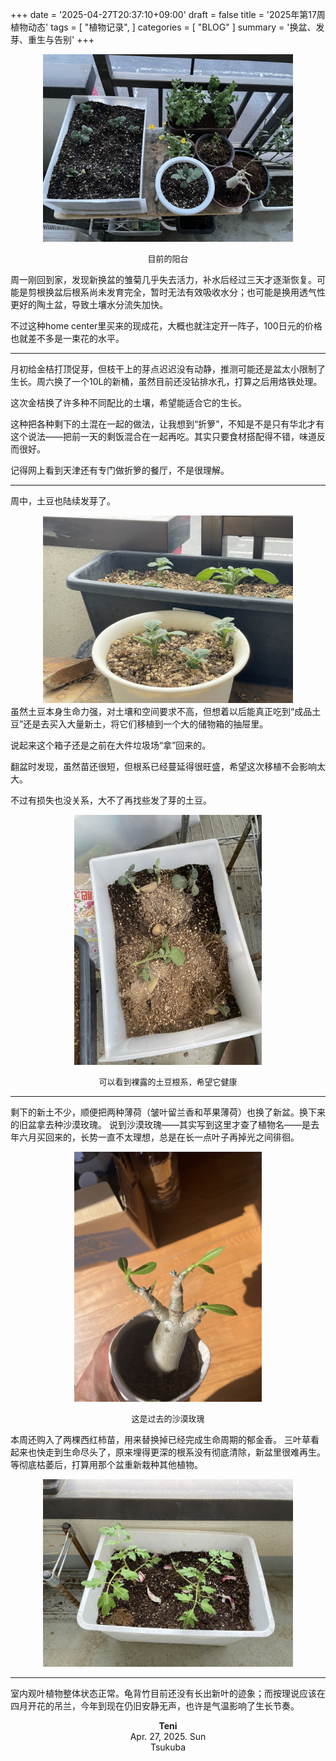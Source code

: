 +++
date = '2025-04-27T20:37:10+09:00'
draft = false
title = '2025年第17周植物动态'
tags = [ "植物记录", ]
categories = [ "BLOG" ]
summary = '换盆、发芽、重生与告别'
+++

<div style="text-align: center"><img width="400" height="300"img src="https://github.com/aeoliantn/pic/blob/main/IMG_2608.JPG?raw=true"/>
</div>

<center>  

<font size="2">目前的阳台</font>
 </center>

周一刚回到家，发现新换盆的雏菊几乎失去活力，补水后经过三天才逐渐恢复。可能是剪根换盆后根系尚未发育完全，暂时无法有效吸收水分；也可能是换用透气性更好的陶土盆，导致土壤水分流失加快。

不过这种home center里买来的现成花，大概也就注定开一阵子，100日元的价格也就差不多是一束花的水平。
___

月初给金桔打顶促芽，但枝干上的芽点迟迟没有动静，推测可能还是盆太小限制了生长。周六换了一个10L的新桶，虽然目前还没钻排水孔，打算之后用烙铁处理。

这次金桔换了许多种不同配比的土壤，希望能适合它的生长。

这种把各种剩下的土混在一起的做法，让我想到“折箩”，不知是不是只有华北才有这个说法——把前一天的剩饭混合在一起再吃。其实只要食材搭配得不错，味道反而很好。

记得网上看到天津还有专门做折箩的餐厅，不是很理解。
___


周中，土豆也陆续发芽了。

<div style="text-align: center"><img width="400" height="300"img src="https://github.com/aeoliantn/pic/blob/main/IMG_2586.JPG?raw=true"/>
</div>
虽然土豆本身生命力强，对土壤和空间要求不高，但想着以后能真正吃到“成品土豆”还是去买入大量新土，将它们移植到一个大的储物箱的抽屉里。

说起来这个箱子还是之前在大件垃圾场“拿”回来的。

翻盆时发现，虽然苗还很短，但根系已经蔓延得很旺盛，希望这次移植不会影响太大。

不过有损失也没关系，大不了再找些发了芽的土豆。
<div style="text-align: center"><img width="300" height="400"img src="https://github.com/aeoliantn/pic/blob/main/IMG_2607.JPG?raw=true"/>
</div>
 <center>  

  
<font size="2">可以看到裸露的土豆根系，希望它健康                               </font>
   
 </center>

___


剩下的新土不少，顺便把两种薄荷（皱叶留兰香和苹果薄荷）也换了新盆。换下来的旧盆拿去种沙漠玫瑰。
说到沙漠玫瑰——其实写到这里才查了植物名——是去年六月买回来的，长势一直不太理想，总是在长一点叶子再掉光之间徘徊。
<div style="text-align: center"><img width="300" height="400"img src="https://github.com/aeoliantn/pic/blob/main/IMG_7830.JPG?raw=true"/> 
</div>

<center>  

  
<font size="2">这是过去的沙漠玫瑰</font>
   
 </center>




本周还购入了两棵西红柿苗，用来替换掉已经完成生命周期的郁金香。
三叶草看起来也快走到生命尽头了，原来埋得更深的根系没有彻底清除，新盆里很难再生。等彻底枯萎后，打算用那个盆重新栽种其他植物。
<div style="text-align: center"><img width="400" height="300"img src="https://github.com/aeoliantn/pic/blob/main/IMG_2581.JPG?raw=true"/>
</div>

___

室内观叶植物整体状态正常。龟背竹目前还没有长出新叶的迹象；而按理说应该在四月开花的吊兰，今年到现在仍旧安静无声，也许是气温影响了生长节奏。

<center>  

  

 **Teni**  
   Apr. 27, 2025. Sun  
  Tsukuba

</center>


<script src="https://giscus.app/client.js"
        data-repo="aeoliantn/aeoliantn.github.io"
        data-repo-id="R_kgDOOfnlgw"
        data-category="Announcements"
        data-category-id="DIC_kwDOOfnlg84CphZd"
        data-mapping="pathname"
        data-strict="0"
        data-reactions-enabled="1"
        data-emit-metadata="0"
        data-input-position="bottom"
        data-theme="preferred_color_scheme"
        data-lang="zh-CN"
        crossorigin="anonymous"
        async>
</script>